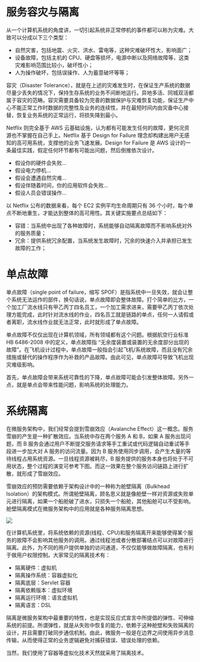 # 服务容灾与隔离

从一个计算机系统的角度讲，一切引起系统非正常停机的事件都可以称为灾难。大致可以分成以下三个类型：

- 自然灾害，包括地震、火灾、洪水、雷电等，这种灾难破坏性大，影响面广；
- 设备故障，包括主机的 CPU、硬盘等损坏，电源中断以及网络故障等，这类灾难影响范围比较小，破坏性小；
- 人为操作破坏，包括误操作、人为蓄意破坏等等；

容灾（Disaster Tolerance），就是在上述的灾难发生时，在保证生产系统的数据尽量少丢失的情况下，保持生存系统的业务不间断地运行。异地多活、同城双活都属于容灾的范畴。容灾需要具备较为完善的数据保护与灾难恢复功能，保证生产中心不能正常工作时数据的完整性及业务的连续性，并在最短时间内由灾备中心接替，恢复业务系统的正常运行，将损失降到最小。

Netflix 则完全基于 AWS 云基础设施，认为都有可能发生任何的故障，更何况资源也不掌握在自己手上。Netflix 基于 Design for Failure 理念却构建出用户无感知的高可用系统，支撑他的业务飞速发展。Design for Failure 是 AWS 设计的一条最佳实践，假定任何环节都有可能出问题，然后倒推依次设计。

- 假设你的硬件会失败...
- 假设电力停机...
- 假设会遭遇自然灾难...
- 假设伴随着时间，你的应用软件会失败...
- 假设人员会错误操作...

以 Netflix 公布的数据来看，每个 EC2 实例平均生命周期只有 36 个小时，每个单点不断地重生，才能达到整体的高可用性。其关键实施要点总结如下：

- 容错：当系统中出现了各种故障时，系统能够自动隔离故障而不影响系统对外的服务质量；
- 冗余：提供系统冗余配置，当系统发生故障时，冗余的快速介入并承担已发生故障的工作；

# 单点故障

单点故障（single point of failure，缩写 SPOF）是指系统中一旦失效，就会让整个系统无法运作的部件，换句话说，单点故障即会整体故障。打个简单的比方，一个加工厂流水线只有甲乙丙丁四名员工，一个加工需求进来，需要甲乙丙丁依次处理方能完成，此时针对流水线的作业，四名员工就是链路的单点，任何一人请假或者离职，流水线作业就无法正常，此时就形成了单点故障。

单点故障不仅仅出现在计算机领域，所有领域都有这个问题。根据航空行业标准 HB 6486-2008 中的定义，单点故障指 “无余度装置或装置的无余度部分出现的故障”。在飞机设计过程中，单点故障一般指会引起飞机/系统故障，而且没有冗余措施或替代的操作程序作为补救的产品故障。由此可见，单点故障可导致飞机出现灾难级影响。

首先，单点故障会带来系统可靠性的下降，单点故障可能会引发整体故障。另外一点，就是单点会带来性能问题，影响系统的处理能力。

# 系统隔离

在微服务架构中，我们经常会提到雪崩效应（Avalanche Effect）这一概念。服务雪崩的产生是一种扩散效应。当系统中存在两个服务 A 和 B，如果 A 服务出现问题，而 B 服务会通过用户不断提交服务请求等手工重试或代码逻辑自动重试等手段进一步加大对 A 服务的访问流量。因为 B 服务使用同步调用，会产生大量的等待线程占用系统资源。一旦线程资源被耗尽，B 服务提供的服务本身也将处于不可用状态，整个过程的演变可参考下图。而这一效果在整个服务访问链路上进行扩散，就形成了雪崩效应。

雪崩效应的预防需要依赖于架构设计中的一种称为舱壁隔离（Bulkhead Isolation）的架构模式。所谓舱壁隔离，顾名思义就是像舱壁一样对资源或失败单元进行隔离，如果一个船舱破了进水，只损失一个船舱，其他船舱可以不受影响。舱壁隔离模式在微服务架构中的应用就是各种服务隔离思想。

![](https://i.postimg.cc/TYN6ZnGc/image.png)

在计算机系统里，将系统依赖的资源(线程、CPU)和服务隔离开来能够使得某个服务的故障不会影响其他服务的调用。通过线程池或者分散部署结点可以对故障进行隔离。此外，为不同的用户提供单独的访问通道，不仅仅能够做故障隔离，也有利于做用户权限控制。大家常见的隔离技术有：

- 隔离硬件：虚拟机
- 隔离操作系统：容器虚拟化
- 隔离底层：Servlet 容器
- 隔离依赖版本：虚拟环境
- 隔离运行环境：语言虚拟机
- 隔离语言：DSL

隔离是微服务架构中最重要的特性，也是实现反应式宣言中所提倡的弹性、可伸缩系统的前提。所谓弹性，就是从失败中恢复的能力，依赖于这种舱壁和失败隔离的设计，并且需要打破同步通信机制。由此，微服务一般是在边界之间使用异步消息传输，从而使得正常的业务逻辑避免对捕获错误、错误处理的依赖。

当然，我们使用了容器等虚拟化技术天然就采用了隔离技术。
